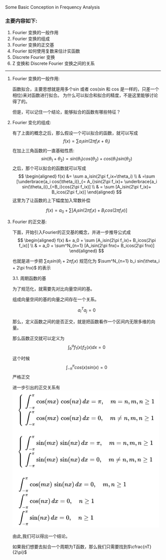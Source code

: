<!--
 * @Author: Liu Weilong
 * @Date: 2021-05-24 19:30:14
 * @LastEditors: Liu Weilong
 * @LastEditTime: 2021-05-24 21:54:02
 * @Description: 
-->
Some Basic Conception in Frequency Analysis

### 主要内容如下:
1. Fourier 变换的一般作用
2. Fourier 变换的组成
3. Fourier 变换的正交基
4. Fourier 如何使用复数来估计实函数
5. Discrete Fourier 变换
6. Z 变换和 Discrete Fourier 变换之间的关系

-----

1. Fourier 变换的一般作用:
   
   函数拟合，主要思想就是用多个sin 或者 cos(sin 和 cos 是一样的，只差一个相位)来对函数进行拟合。 为什么可以拟合和拟合的精度，不是这里能够讨论得了的。
   
   但是，可以记住一个结论，能够拟合的函数有哪些特征？

2. Fourier 变化的组成:
   
   有了上面的概念之后，那么假设一个可以拟合的函数，就可以写成
   $$
    f(x) = \sum a_i sin(2\pi f_ix+\theta_i)
   $$
   在加上三角函数的一直基础性质:
   $$
    sin(\theta_1+\theta_2) = sin(\theta_1)cos(\theta_2)+cos(\theta_1)sin(\theta_2)
   $$
   之后，那个可以拟合的函数就可以写成
   $$
    \begin{aligned}
        f(x) &= \sum a_isin(2\pi f_ix+\theta_i)
        \\
        & =\sum [\underbrace{a_i cos(\theta_i)}_{= A_i}sin(2\pi f_ix)+ \underbrace{a_i sin(\theta_i)}_{=B_i}cos(2\pi f_ix)] 
        \\
        & = \sum [A_isin(2\pi f_ix)+ B_icos(2\pi f_ix)] 
    \end{aligned}
   $$
   这里为了让函数的上下幅度加入常数补偿

   $$
   f(x) = a_0 + \sum [A_isin(2\pi f_ix)+ B_icos(2\pi f_ix)] 
   $$

3. Fourier 的正交基:

   下面，开始引入Fourier的正交基的概念，并进一步推导公式成
   $$
   \begin{aligned}
      f(x) &= a_0 + \sum [A_isin(2\pi f_ix)+ B_icos(2\pi f_ix)]
      \\
       & = a_0 + \sum^N_{n=1} [A_isin(2\pi fnx)+ B_icos(2\pi fnx)]
   \end{aligned}
   $$

   也就是进一步把 $\sum a_isin(\theta_i + 2\pi f_ix)$ 规范化为  $\sum^N_{n=1} b_i sin(\theta_i + 2\pi fnx)$ 的表示

   3.1. 周期函数的基

   为了规范化，就需要先对比向量空间的基。
   
   组成向量空间的基的向量之间存在一个关系。
   
   $$
   a_i ^T a_j = 0
   $$

   那么，定义函数之间的是否正交，就是把函数看作一个区间内无限多维的向量。
   
   那么函数正交就可以定义为
   $$
   \int^{a}_{b} f_1(x)f_2(x)dx = 0
   $$

   这个时候
   $$
   \int^{\pi}_{-\pi} cos(x)sin(x)
   = 0
   $$
   严格正交

   进一步引出的正交关系有
   ![](./pic/1.png)

   由此,我们可以得出一个结论。
   
   如果我们想要去拟合一个周期为T函数，那么我们只需要找到$\cfrac{nT}{2\pi}$
   


